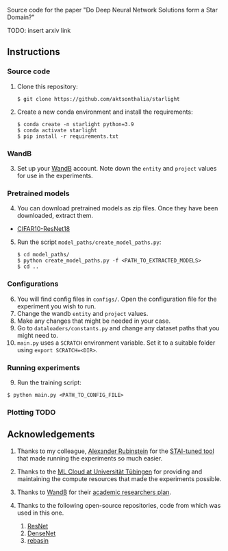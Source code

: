 Source code for the paper "Do Deep Neural Network Solutions form a Star Domain?"

TODO: insert arxiv link

## Instructions

### Source code

1. Clone this repository:

    ```
    $ git clone https://github.com/aktsonthalia/starlight
    ```

2. Create a new conda environment and install the requirements:

    ```
    $ conda create -n starlight python=3.9
    $ conda activate starlight
    $ pip install -r requirements.txt
    ```

### WandB

3. Set up your [WandB](https://wandb.ai) account. Note down the `entity` and `project` values for use in the experiments. 


### Pretrained models

4. You can download pretrained models as zip files. Once they have been downloaded, extract them.

- [CIFAR10-ResNet18](https://drive.google.com/file/d/1g-TxEGbORtHmxVEefoJtk2yxSf_mHL28/view?usp=drive_link)

5. Run the script `model_paths/create_model_paths.py`:
   ```
   $ cd model_paths/
   $ python create_model_paths.py -f <PATH_TO_EXTRACTED_MODELS>
   $ cd ..
   ```

### Configurations

6. You will find config files in `configs/`. Open the configuration file for the experiment you wish to run.
7. Change the wandb `entity` and `project` values.
8. Make any changes that might be needed in your case.
9. Go to `dataloaders/constants.py` and change any dataset paths that you might need to.
10. `main.py` uses a `SCRATCH` environment variable. Set it to a suitable folder using `export SCRATCH=<DIR>`.

### Running experiments

9.  Run the training script:
   
   ```
   $ python main.py <PATH_TO_CONFIG_FILE>
   ```

### Plotting TODO

## Acknowledgements

1. Thanks to my colleague, [Alexander Rubinstein](https://github.com/alexanderRubinstein/) for the [STAI-tuned tool](https://github.com/AlexanderRubinstein/STAI-tuned) that made running the experiments so much easier.

1. Thanks to the [ML Cloud at Universität Tübingen](https://portal.mlcloud.uni-tuebingen.de/) for providing and maintaining the compute resources that made the experiments possible.

1. Thanks to [WandB](https://wandb.ai) for their [academic researchers plan](https://wandb.ai/site/research).

1. Thanks to the following open-source repositories, code from which was used in this one.
   1. [ResNet](https://github.com/kuangliu/pytorch-cifar/blob/master/models/resnet.py)
   2. [DenseNet](https://github.com/andreasveit/densenet-pytorch/blob/master/densenet.py)
   3. [rebasin](https://pypi.org/project/rebasin/)
